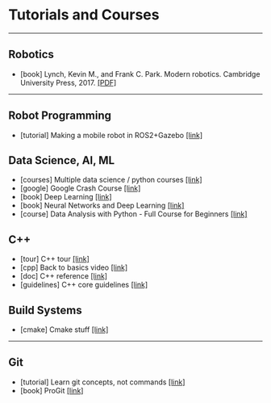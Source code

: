 # Tutorials and Courses

--- 
## Robotics

- [book] Lynch, Kevin M., and Frank C. Park. Modern robotics. Cambridge University Press, 2017. [[PDF]](http://hades.mech.northwestern.edu/images/7/7f/MR.pdf)

--- 
## Robot Programming

- [tutorial] Making a mobile robot in ROS2+Gazebo [[link]](https://articulatedrobotics.xyz/mobile-robot-1-project-overview/)

## Data Science, AI, ML

- [courses] Multiple data science / python courses [[link]](https://www.kaggle.com/learn)
- [google] Google Crash Course [[link]](https://developers.google.com/machine-learning/crash-course)
- [book] Deep Learning [[link]](https://www.deeplearningbook.org/)
- [book] Neural Networks and Deep Learning [[link]](http://neuralnetworksanddeeplearning.com/)
- [course] Data Analysis with Python - Full Course for Beginners [[link]](https://www.youtube.com/watch?v=r-uOLxNrNk8)

## C++
- [tour] C++ tour [[link]](https://isocpp.org/tour)
- [cpp] Back to basics video [[link]](https://www.youtube.com/playlist?list=PLPx_x6oKUZyt54Z1aFzLvTsCS96EyPoaj)
- [doc] C++  reference [[link]](https://en.cppreference.com/w/cpp)
- [guidelines] C++ core guidelines [[link]](https://github.com/isocpp/CppCoreGuidelines/blob/master/CppCoreGuidelines.md)

## Build Systems
- [cmake] Cmake stuff [[link]](https://www.youtube.com/playlist?list=PL8i3OhJb4FNV10aIZ8oF0AA46HgA2ed8g)

---
## Git

- [tutorial] Learn git concepts, not commands [[link]](https://dev.to/unseenwizzard/learn-git-concepts-not-commands-4gjc)
- [book] ProGit [[link]](https://git-scm.com/book/en/v2)
